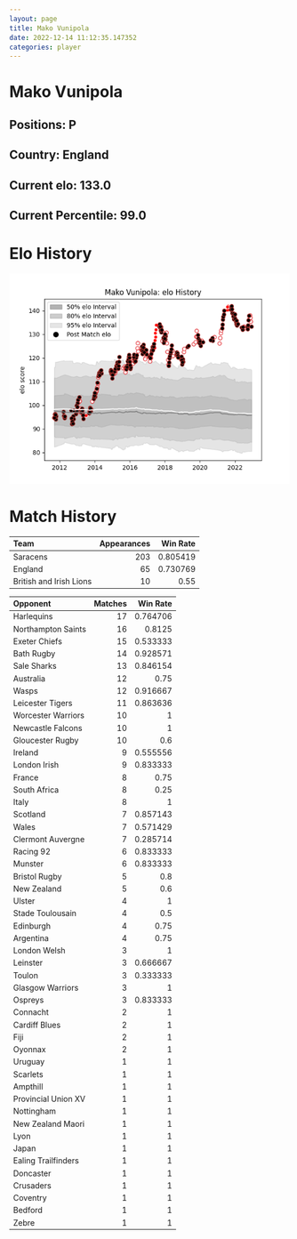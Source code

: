 ```yaml
---  
layout: page  
title: Mako Vunipola  
date: 2022-12-14 11:12:35.147352  
categories: player  
---
```

# Mako Vunipola

## Positions: P

## Country: England

## Current elo: 133.0

## Current Percentile: 99.0

# Elo History


![elo history](history_MakoVunipola.png)
# Match History


| Team                    |   Appearances |   Win Rate |
|:------------------------|--------------:|-----------:|
| Saracens                |           203 |   0.805419 |
| England                 |            65 |   0.730769 |
| British and Irish Lions |            10 |   0.55     |

| Opponent            |   Matches |   Win Rate |
|:--------------------|----------:|-----------:|
| Harlequins          |        17 |   0.764706 |
| Northampton Saints  |        16 |   0.8125   |
| Exeter Chiefs       |        15 |   0.533333 |
| Bath Rugby          |        14 |   0.928571 |
| Sale Sharks         |        13 |   0.846154 |
| Australia           |        12 |   0.75     |
| Wasps               |        12 |   0.916667 |
| Leicester Tigers    |        11 |   0.863636 |
| Worcester Warriors  |        10 |   1        |
| Newcastle Falcons   |        10 |   1        |
| Gloucester Rugby    |        10 |   0.6      |
| Ireland             |         9 |   0.555556 |
| London Irish        |         9 |   0.833333 |
| France              |         8 |   0.75     |
| South Africa        |         8 |   0.25     |
| Italy               |         8 |   1        |
| Scotland            |         7 |   0.857143 |
| Wales               |         7 |   0.571429 |
| Clermont Auvergne   |         7 |   0.285714 |
| Racing 92           |         6 |   0.833333 |
| Munster             |         6 |   0.833333 |
| Bristol Rugby       |         5 |   0.8      |
| New Zealand         |         5 |   0.6      |
| Ulster              |         4 |   1        |
| Stade Toulousain    |         4 |   0.5      |
| Edinburgh           |         4 |   0.75     |
| Argentina           |         4 |   0.75     |
| London Welsh        |         3 |   1        |
| Leinster            |         3 |   0.666667 |
| Toulon              |         3 |   0.333333 |
| Glasgow Warriors    |         3 |   1        |
| Ospreys             |         3 |   0.833333 |
| Connacht            |         2 |   1        |
| Cardiff Blues       |         2 |   1        |
| Fiji                |         2 |   1        |
| Oyonnax             |         2 |   1        |
| Uruguay             |         1 |   1        |
| Scarlets            |         1 |   1        |
| Ampthill            |         1 |   1        |
| Provincial Union XV |         1 |   1        |
| Nottingham          |         1 |   1        |
| New Zealand Maori   |         1 |   1        |
| Lyon                |         1 |   1        |
| Japan               |         1 |   1        |
| Ealing Trailfinders |         1 |   1        |
| Doncaster           |         1 |   1        |
| Crusaders           |         1 |   1        |
| Coventry            |         1 |   1        |
| Bedford             |         1 |   1        |
| Zebre               |         1 |   1        |
